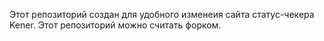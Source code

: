 Этот репозиторий создан для удобного изменеия сайта статус-чекера Kener. Этот репозиторий можно считать форком.
